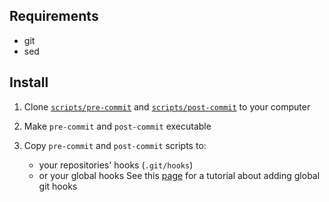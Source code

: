 ## Requirements

- git 
- sed

## Install

1. Clone [`scripts/pre-commit`](https://github.com/aomerk/go-modules-githook/blob/main/scripts/pre-commit)  and [`scripts/post-commit`](https://github.com/aomerk/go-modules-githook/blob/main/scripts/post-commit) to your computer

2. Make `pre-commit` and `post-commit` executable

3. Copy `pre-commit` and `post-commit` scripts to:
    - your repositories' hooks (`.git/hooks`) 
    - or your global hooks See this [page](https://coderwall.com/p/jp7d5q/create-a-global-git-commit-hook) for a tutorial about adding global git hooks